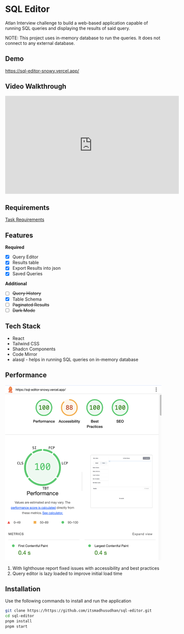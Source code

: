 # SQL Editor

Atlan Interview challenge to build a web-based application capable of running SQL queries and displaying the results of said query.

NOTE: This project uses in-memory database to run the queries. It does not connect to any external database.

## Demo
https://sql-editor-snowy.vercel.app/

## Video Walkthrough
<iframe width="560" height="315" src="https://youtube.com/embed/412gWJB9Jx8" frameborder="0" allow="accelerometer; autoplay; clipboard-write; encrypted-media; gyroscope; picture-in-picture" allowfullscreen></iframe>

## Requirements

[Task Requirements](./requirements.md)

## Features

**Required**

- [x] Query Editor
- [x] Results table
- [x] Export Results into json
- [x] Saved Queries

**Additional**
- [ ] ~~Query History~~
- [x] Table Schema
- [ ] ~~Paginated Results~~
- [ ] ~~Dark Mode~~

## Tech Stack
- React
- Tailwind CSS
- Shadcn Components
- Code Mirror
- alasql - helps in running SQL queries on in-memory database

## Performance
![Lighthouse Insights](/assets/lighthouse.png)

1. With lighthouse report fixed issues with accessibility and best practices
2. Query editor is lazy loaded to improve initial load time

## Installation

Use the following commands to install and run the application

```bash
git clone https://https://github.com/itsmadhusudhan/sql-editor.git
cd sql-editor
pnpm install
pnpm start
```
